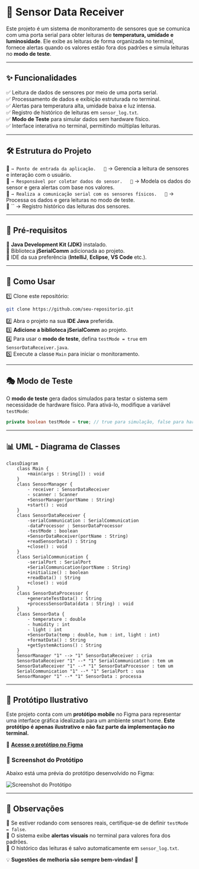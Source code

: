 # 📡 Sensor Data Receiver

Este projeto é um sistema de monitoramento de sensores que se comunica com uma porta serial para obter leituras de **temperatura, umidade e luminosidade**. Ele exibe as leituras de forma organizada no terminal, fornece alertas quando os valores estão fora dos padrões e simula leituras no **modo de teste**.

---

## ✨ Funcionalidades

✅ Leitura de dados de sensores por meio de uma porta serial.  
✅ Processamento de dados e exibição estruturada no terminal.  
✅ Alertas para temperatura alta, umidade baixa e luz intensa.  
✅ Registro de histórico de leituras em `sensor_log.txt`.  
✅ **Modo de Teste** para simular dados sem hardware físico.  
✅ Interface interativa no terminal, permitindo múltiplas leituras.

---

## 🛠 Estrutura do Projeto

📂 `` → Ponto de entrada da aplicação.  
📂 `` → Gerencia a leitura de sensores e interação com o usuário.  
📂 `` → Responsável por coletar dados do sensor.  
📂 `` → Modela os dados do sensor e gera alertas com base nos valores.  
📂 `` → Realiza a comunicação serial com os sensores físicos.  
📂 `` → Processa os dados e gera leituras no modo de teste.  
📂 `` → Registro histórico das leituras dos sensores.

---

## 🔧 Pré-requisitos

📌 **Java Development Kit (JDK)** instalado.  
📌 Biblioteca **jSerialComm** adicionada ao projeto.  
📌 IDE da sua preferência (**IntelliJ**, **Eclipse**, **VS Code** etc.).

---

## 🚀 Como Usar

1️⃣ Clone este repositório:

```sh
git clone https://github.com/seu-repositorio.git
```

2️⃣ Abra o projeto na sua **IDE Java** preferida.  
3️⃣ **Adicione a biblioteca jSerialComm** ao projeto.  
4️⃣ Para usar o **modo de teste**, defina `testMode = true` em `SensorDataReceiver.java`.  
5️⃣ Execute a classe `Main` para iniciar o monitoramento.

---

## 🎭 Modo de Teste

O **modo de teste** gera dados simulados para testar o sistema sem necessidade de hardware físico. Para ativá-lo, modifique a variável `testMode`:

```java
private boolean testMode = true; // true para simulação, false para hardware físico
```

---

## 📊 UML - Diagrama de Classes

```mermaid
classDiagram
    class Main {
        +main(args : String[]) : void
    }
    class SensorManager {
        - receiver : SensorDataReceiver
        - scanner : Scanner
        +SensorManager(portName : String)
        +start() : void
    }
    class SensorDataReceiver {
        -serialCommunication : SerialCommunication
        -dataProcessor : SensorDataProcessor
        -testMode : boolean
        +SensorDataReceiver(portName : String)
        +readSensorData() : String
        +close() : void
    }
    class SerialCommunication {
        -serialPort : SerialPort
        +SerialCommunication(portName : String)
        +initialize() : boolean
        +readData() : String
        +close() : void
    }
    class SensorDataProcessor {
        +generateTestData() : String
        +processSensorData(data : String) : void
    }
    class SensorData {
        - temperature : double
        - humidity : int
        - light : int
        +SensorData(temp : double, hum : int, light : int)
        +formatData() : String
        +getSystemActions() : String
    }
    SensorManager "1" --> "1" SensorDataReceiver : cria
    SensorDataReceiver "1" --* "1" SerialCommunication : tem um
    SensorDataReceiver "1" --* "1" SensorDataProcessor : tem um
    SerialCommunication "1" --* "1" SerialPort : usa
    SensorManager "1" --* "1" SensorData : processa
```

---

## 📱 Protótipo Ilustrativo

Este projeto conta com um **protótipo mobile** no Figma para representar uma interface gráfica idealizada para um ambiente smart home. **Este protótipo é apenas ilustrativo e não faz parte da implementação no terminal.**

🎨 [**Acesse o protótipo no Figma**](https://www.figma.com/design/FcUjUmA3Yr3K1A1IGixOBM/Smart-Home---prototipo-PI?node-id=0-1\&t=EacrxY74hyioRjRt-1)

### 📸 Screenshot do Protótipo

Abaixo está uma prévia do protótipo desenvolvido no Figma:

![Screenshot do Protótipo](./Screenshot%202025-03-31%20at%2021.01.33.png)

---

## 📌 Observações

🔹 Se estiver rodando com sensores reais, certifique-se de definir `testMode = false`.  
🔹 O sistema exibe **alertas visuais** no terminal para valores fora dos padrões.  
🔹 O histórico das leituras é salvo automaticamente em `sensor_log.txt`.

💡 **Sugestões de melhoria são sempre bem-vindas!** 🚀


